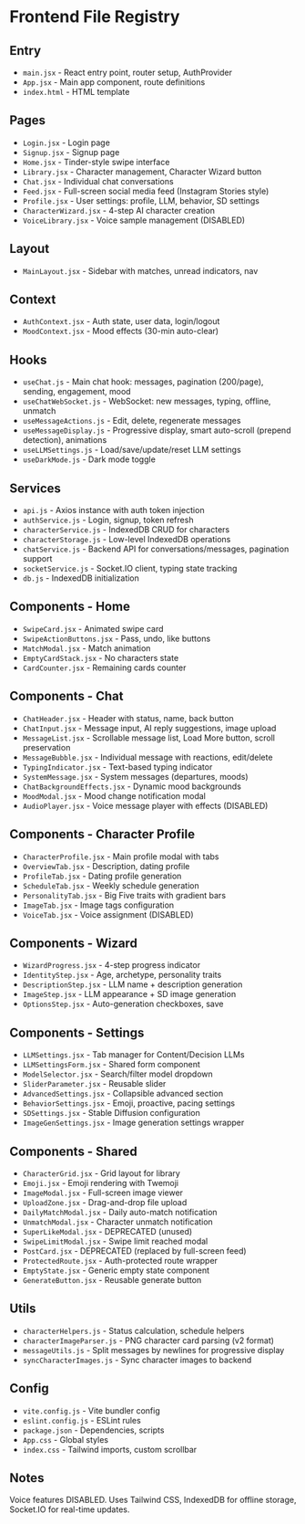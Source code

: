 # Frontend File Registry

## Entry
- `main.jsx` - React entry point, router setup, AuthProvider
- `App.jsx` - Main app component, route definitions
- `index.html` - HTML template

## Pages
- `Login.jsx` - Login page
- `Signup.jsx` - Signup page
- `Home.jsx` - Tinder-style swipe interface
- `Library.jsx` - Character management, Character Wizard button
- `Chat.jsx` - Individual chat conversations
- `Feed.jsx` - Full-screen social media feed (Instagram Stories style)
- `Profile.jsx` - User settings: profile, LLM, behavior, SD settings
- `CharacterWizard.jsx` - 4-step AI character creation
- `VoiceLibrary.jsx` - Voice sample management (DISABLED)

## Layout
- `MainLayout.jsx` - Sidebar with matches, unread indicators, nav

## Context
- `AuthContext.jsx` - Auth state, user data, login/logout
- `MoodContext.jsx` - Mood effects (30-min auto-clear)

## Hooks
- `useChat.js` - Main chat hook: messages, pagination (200/page), sending, engagement, mood
- `useChatWebSocket.js` - WebSocket: new messages, typing, offline, unmatch
- `useMessageActions.js` - Edit, delete, regenerate messages
- `useMessageDisplay.js` - Progressive display, smart auto-scroll (prepend detection), animations
- `useLLMSettings.js` - Load/save/update/reset LLM settings
- `useDarkMode.js` - Dark mode toggle

## Services
- `api.js` - Axios instance with auth token injection
- `authService.js` - Login, signup, token refresh
- `characterService.js` - IndexedDB CRUD for characters
- `characterStorage.js` - Low-level IndexedDB operations
- `chatService.js` - Backend API for conversations/messages, pagination support
- `socketService.js` - Socket.IO client, typing state tracking
- `db.js` - IndexedDB initialization

## Components - Home
- `SwipeCard.jsx` - Animated swipe card
- `SwipeActionButtons.jsx` - Pass, undo, like buttons
- `MatchModal.jsx` - Match animation
- `EmptyCardStack.jsx` - No characters state
- `CardCounter.jsx` - Remaining cards counter

## Components - Chat
- `ChatHeader.jsx` - Header with status, name, back button
- `ChatInput.jsx` - Message input, AI reply suggestions, image upload
- `MessageList.jsx` - Scrollable message list, Load More button, scroll preservation
- `MessageBubble.jsx` - Individual message with reactions, edit/delete
- `TypingIndicator.jsx` - Text-based typing indicator
- `SystemMessage.jsx` - System messages (departures, moods)
- `ChatBackgroundEffects.jsx` - Dynamic mood backgrounds
- `MoodModal.jsx` - Mood change notification modal
- `AudioPlayer.jsx` - Voice message player with effects (DISABLED)

## Components - Character Profile
- `CharacterProfile.jsx` - Main profile modal with tabs
- `OverviewTab.jsx` - Description, dating profile
- `ProfileTab.jsx` - Dating profile generation
- `ScheduleTab.jsx` - Weekly schedule generation
- `PersonalityTab.jsx` - Big Five traits with gradient bars
- `ImageTab.jsx` - Image tags configuration
- `VoiceTab.jsx` - Voice assignment (DISABLED)

## Components - Wizard
- `WizardProgress.jsx` - 4-step progress indicator
- `IdentityStep.jsx` - Age, archetype, personality traits
- `DescriptionStep.jsx` - LLM name + description generation
- `ImageStep.jsx` - LLM appearance + SD image generation
- `OptionsStep.jsx` - Auto-generation checkboxes, save

## Components - Settings
- `LLMSettings.jsx` - Tab manager for Content/Decision LLMs
- `LLMSettingsForm.jsx` - Shared form component
- `ModelSelector.jsx` - Search/filter model dropdown
- `SliderParameter.jsx` - Reusable slider
- `AdvancedSettings.jsx` - Collapsible advanced section
- `BehaviorSettings.jsx` - Emoji, proactive, pacing settings
- `SDSettings.jsx` - Stable Diffusion configuration
- `ImageGenSettings.jsx` - Image generation settings wrapper

## Components - Shared
- `CharacterGrid.jsx` - Grid layout for library
- `Emoji.jsx` - Emoji rendering with Twemoji
- `ImageModal.jsx` - Full-screen image viewer
- `UploadZone.jsx` - Drag-and-drop file upload
- `DailyMatchModal.jsx` - Daily auto-match notification
- `UnmatchModal.jsx` - Character unmatch notification
- `SuperLikeModal.jsx` - DEPRECATED (unused)
- `SwipeLimitModal.jsx` - Swipe limit reached modal
- `PostCard.jsx` - DEPRECATED (replaced by full-screen feed)
- `ProtectedRoute.jsx` - Auth-protected route wrapper
- `EmptyState.jsx` - Generic empty state component
- `GenerateButton.jsx` - Reusable generate button

## Utils
- `characterHelpers.js` - Status calculation, schedule helpers
- `characterImageParser.js` - PNG character card parsing (v2 format)
- `messageUtils.js` - Split messages by newlines for progressive display
- `syncCharacterImages.js` - Sync character images to backend

## Config
- `vite.config.js` - Vite bundler config
- `eslint.config.js` - ESLint rules
- `package.json` - Dependencies, scripts
- `App.css` - Global styles
- `index.css` - Tailwind imports, custom scrollbar

## Notes
Voice features DISABLED. Uses Tailwind CSS, IndexedDB for offline storage, Socket.IO for real-time updates.
